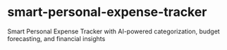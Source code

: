 # smart-personal-expense-tracker
Smart Personal Expense Tracker with AI-powered categorization, budget forecasting, and financial insights
